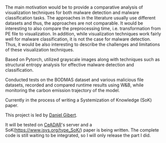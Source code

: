 The main motivation would be to provide a comparative analysis of visualization techniques for both malware detection and malware classification tasks. The approaches in the literature usually use different datasets and thus, the approaches are not comparable. It would be interesting to also compare the preprocessing time, i.e. transformation from PE file to visualization. In addition, while visualization techniques work fairly well for malware classification, it is not the case for malware detection. Thus, it would be also interesting to describe the challenges and limitations of these visualization techniques.



Based on Pytorch, utilized grayscale images along with techniques such as structural entropy analysis for
effective malware detection and classification.

Conducted tests on the BODMAS dataset and various malicious file datasets, recorded and compared runtime
results using W&B, while monitoring the carbon emission trajectory of the model. 

Currently in the process of writing a Systemization of Knowledge (SoK) paper.

This project is led by [Daniel Gibert]([CONTRIBUTING.md](https://scholar.google.com/citations?hl=zh-CN&user=lAAwRpMAAAAJ)https://scholar.google.com/citations?hl=zh-CN&user=lAAwRpMAAAAJ). 

It will be tested on [CeADAR](https://ceadar.ie/)'s server and a SoK(https://www.jsys.org/type_SoK/) paper is being written. The complete code is still waiting to be integrated, so I will only release the part I did.
